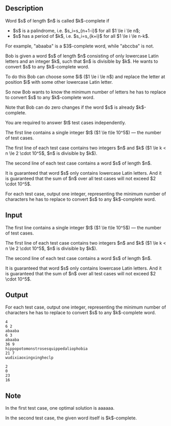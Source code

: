 ## Description

<div><p>Word $s$ of length $n$ is called $k$-complete if </p><ul> <li> $s$ is a palindrome, i.e. $s_i=s_{n+1-i}$ for all $1 \le i \le n$; </li><li> $s$ has a period of $k$, i.e. $s_i=s_{k+i}$ for all $1 \le i \le n-k$. </li></ul><p>For example, "<span class="tex-font-style-tt">abaaba</span>" is a $3$-complete word, while "<span class="tex-font-style-tt">abccba</span>" is not.</p><p>Bob is given a word $s$ of length $n$ consisting of only lowercase Latin letters and an integer $k$, such that $n$ is divisible by $k$. He wants to convert $s$ to any $k$-complete word.</p><p>To do this Bob can choose some $i$ ($1 \le i \le n$) and replace the letter at position $i$ with some other lowercase Latin letter.</p><p>So now Bob wants to know the minimum number of letters he has to replace to convert $s$ to any $k$-complete word.</p><p>Note that Bob can do zero changes if the word $s$ is already $k$-complete.</p><p>You are required to answer $t$ test cases <span class="tex-font-style-bf">independently</span>.</p></div><div class="input-specification"><p>The first line contains a single integer $t$ ($1 \le t\le 10^5$) — the number of test cases.</p><p>The first line of each test case contains two integers $n$ and $k$ ($1 \le k &lt; n \le 2 \cdot 10^5$, $n$ is divisible by $k$).</p><p>The second line of each test case contains a word $s$ of length $n$.</p><p>It is guaranteed that word $s$ only contains lowercase Latin letters. And it is guaranteed that the sum of $n$ over all test cases will not exceed $2 \cdot 10^5$.</p></div><div class="output-specification"><p>For each test case, output one integer, representing the minimum number of characters he has to replace to convert $s$ to any $k$-complete word.</p></div>

## Input

<p>The first line contains a single integer $t$ ($1 \le t\le 10^5$) — the number of test cases.</p><p>The first line of each test case contains two integers $n$ and $k$ ($1 \le k &lt; n \le 2 \cdot 10^5$, $n$ is divisible by $k$).</p><p>The second line of each test case contains a word $s$ of length $n$.</p><p>It is guaranteed that word $s$ only contains lowercase Latin letters. And it is guaranteed that the sum of $n$ over all test cases will not exceed $2 \cdot 10^5$.</p>

## Output

<p>For each test case, output one integer, representing the minimum number of characters he has to replace to convert $s$ to any $k$-complete word.</p>





```input1
4
6 2
abaaba
6 3
abaaba
36 9
hippopotomonstrosesquippedaliophobia
21 7
wudixiaoxingxingheclp
```




```output1
2
0
23
16
```



## Note

<p>In the first test case, one optimal solution is <span class="tex-font-style-tt">a<span class="tex-font-style-underline"><span class="tex-font-style-bf">a</span></span>aa<span class="tex-font-style-underline"><span class="tex-font-style-bf">a</span></span>a</span>.</p><p>In the second test case, the given word itself is $k$-complete.</p>
